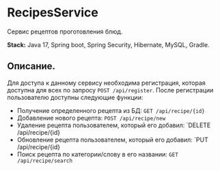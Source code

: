 # RecipesService 
Сервис рецептов проготовления блюд.

**Stack:** Java 17, Spring boot, Spring Security, Hibernate, MySQL, Gradle.
## Описание.
Для доступа к данному сервису необходима регистрация, которая доступна для всех по запросу `POST /api/register`. 
После регистрации пользователю доступны следующие функции:
- Получение определенного рецепта из БД: `GET /api/recipe/{id}`
- Добавление нового рецепта: `POST /api/recipe/new`
- Удаление рецепта пользователем, который его добавил: `DELETE /api/recipe/{id}
- Обновление рецепта пользователем, который его добавил: `PUT /api/recipe/{id}
- Поиск рецепта по категории/слову в его названии: `GET /api/recipe/search`

